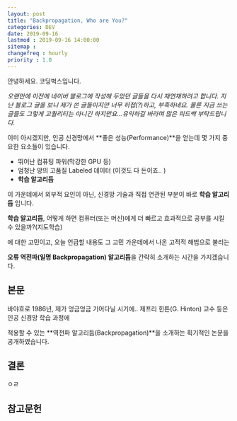 ```yaml
---
layout: post
title: "Backpropagation, Who are You?"
categories: DEV
date: 2019-09-16
lastmod : 2019-09-16 14:00:00
sitemap :
changefreq : hourly
priority : 1.0
---
```




안녕하세요. 코딩벅스입니다.   



*오랜만에 이전에 네이버 블로그에 작성해 두었던 글들을 다시 재연재하려고 합니다. 지난 블로그 글을 보니 제가 쓴 글들이지만 너무 허접(?)하고, 부족하네요. 물론 지금 쓰는 글들도 그렇게 고퀄리티는 아니긴 하지만요...유익하길 바라며 많은 피드백 부탁드립니다.* 



이미 아시겠지만, 인공 신경망에서 **좋은 성능(Performance)**을 얻는데 몇 가지 중요한 요소들이 있습니다. 

* 뛰어난 컴퓨팅 파워(막강한 GPU 등)
* 엄청난 양의 고품질 Labeled 데이터 (이것도 다 돈이죠.. )
* **학습 알고리듬**



이 가운데에서 외부적 요인이 아닌, 신경망 기술과 직접 연관된 부분이 바로 **학습 알고리듬** 입니다. 

**학습 알고리듬**, 어떻게 하면 컴퓨터(또는 머신)에게 더 빠르고 효과적으로 공부를 시킬 수 있을까?(지도학습)

에 대한 고민이고, 오늘 언급할 내용도 그 고민 가운데에서 나온 고적적 해법으로 불리는 

**오류 역전파(일명 Backpropagation) 알고리듬**을 간략히 소개하는 시간을 가지겠습니다. 



## 본문

 바야흐로 1986년, 제가 엉금엉금 기어다닐 시기에.. 제프리 힌튼(G. Hinton) 교수 등은 인공 신경망 학습 과정에 

적용할 수 있는 **역전파 알고리듬(Backpropagation)**을 소개하는 획기적인 논문을 공개하였습니다. 





## 결론

ㅇㄹ






## 참고문헌

[1]:https://bcho.tistory.com/1182 "조대협의 블로그"
[2]: https://developers.google.com/protocol-buffers/docs/pythontutorial?hl=ko "Protocol Buffers Basic for Python"